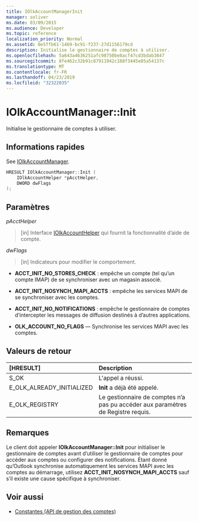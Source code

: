 ```yaml
---
title: IOlkAccountManagerInit
manager: soliver
ms.date: 03/09/2015
ms.audience: Developer
ms.topic: reference
localization_priority: Normal
ms.assetid: 0e5ffb61-1469-bc91-f237-27d1156179cd
description: Initialise le gestionnaire de comptes à utiliser.
ms.openlocfilehash: 5a643a4636251afc98750be8acf47cd3bdab3847
ms.sourcegitcommit: 8fe462c32b91c87911942c188f3445e85a54137c
ms.translationtype: MT
ms.contentlocale: fr-FR
ms.lasthandoff: 04/23/2019
ms.locfileid: "32322035"
---
```

# <a name="iolkaccountmanagerinit"></a>IOlkAccountManager::Init

Initialise le gestionnaire de comptes à utiliser.
  
## <a name="quick-info"></a>Informations rapides

See [IOlkAccountManager](iolkaccountmanager.md).
  
```cpp
HRESULT IOlkAccountManager::Init (  
    IOlkAccountHelper *pAcctHelper, 
    DWORD dwFlags 
);

```

## <a name="parameters"></a>Paramètres

_pAcctHelper_
  
> [in] Interface [IOlkAccountHelper](iolkaccounthelper.md) qui fournit la fonctionnalité d’aide de compte. 
    
_dwFlags_
  
> [in] Indicateurs pour modifier le comportement.
    
   - **ACCT_INIT_NO_STORES_CHECK** : empêche un compte (tel qu’un compte IMAP) de se synchroniser avec un magasin associé. 
    
   - **ACCT_INIT_NOSYNCH_MAPI_ACCTS** : empêche les services MAPI de se synchroniser avec les comptes. 
   
   - **ACCT_INIT_NO_NOTIFICATIONS** : empêche le gestionnaire de comptes d’intercepter les messages de diffusion destinés à d’autres applications. 
   
   - **OLK_ACCOUNT_NO_FLAGS** — Synchronise les services MAPI avec les comptes. 
    
## <a name="return-values"></a>Valeurs de retour

|**[HRESULT]**|**Description**|
|:-----|:-----|
|S_OK  <br/> |L'appel a réussi.  <br/> |
|E_OLK_ALREADY_INITIALIZED  <br/> |**Init** a déjà été appelé.  <br/> |
|E_OLK_REGISTRY  <br/> |Le gestionnaire de comptes n’a pas pu accéder aux paramètres de Registre requis.  <br/> |
   
## <a name="remarks"></a>Remarques

Le client doit appeler **IOlkAccountManager::Init** pour initialiser le gestionnaire de comptes avant d’utiliser le gestionnaire de comptes pour accéder aux comptes ou configurer des notifications. Étant donné qu’Outlook synchronise automatiquement les services MAPI avec les comptes au démarrage, utilisez **ACCT_INIT_NOSYNCH_MAPI_ACCTS** sauf s’il existe une cause spécifique à synchroniser. 
  
## <a name="see-also"></a>Voir aussi

- [Constantes (API de gestion des comptes)](constants-account-management-api.md)


